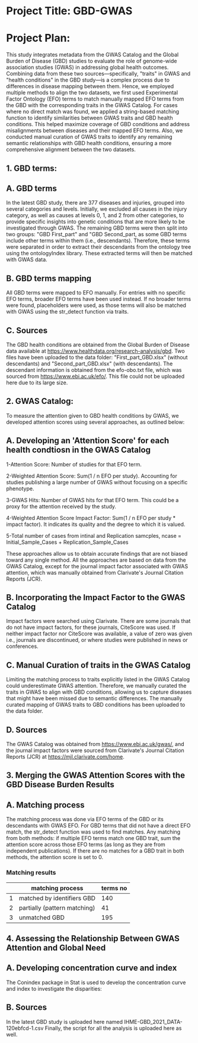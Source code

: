 # Project Title: GBD-GWAS

# Project Plan:

This study integrates metadata from the GWAS Catalog and the Global Burden of Disease (GBD) studies to evaluate the role of genome-wide association studies (GWAS) in addressing global health outcomes. Combining data from these two sources—specifically, "traits" in GWAS and "health conditions" in the GBD study—is a complex process due to differences in disease mapping between them. Hence, we employed multiple methods to align the two datasets, we first used Experimental Factor Ontology (EFO) terms to match manually mapped EFO terms from the GBD with the corresponding traits in the GWAS Catalog. For cases where no direct match was found, we applied a string-based matching function to identify similarities between GWAS traits and GBD health conditions. This helped maximize coverage of GBD conditions and address misalignments between diseases and their mapped EFO terms. Also, we conducted manual curation of GWAS traits to identify any remaining semantic relationships with GBD health conditions, ensuring a more comprehensive alignment between the two datasets.


## 1. GBD terms: 

## A. GBD terms 
In the latest GBD study, there are 377 diseases and injuries, grouped into several categories and levels. Initially, we excluded all causes in the injury category, as well as causes at levels 0, 1, and 2 from other categories, to provide specific insights into genetic conditions that are more likely to be investigated through GWAS. The remaining GBD terms were then split into two groups: "GBD First_part" and "GBD Second_part, as some GBD terms include other terms within them (i.e., descendants). Therefore, these terms were separated in order to extract their descendants from the ontology tree using the ontologyIndex library. These extracted terms will then be matched with GWAS data.

## B. GBD terms mapping
All GBD terms were mapped to EFO manually. For entries with no specific EFO terms, broader EFO terms have been used instead. If no broader terms were found, placeholders were used, as those terms will also be matched with GWAS using the str_detect function via traits.


## C. Sources 
The GBD health conditions are obtained from the Global Burden of Disease data available at https://www.healthdata.org/research-analysis/gbd. Two files have been uploaded to the data folder: "First_part_GBD.xlsx" (without descendants) and "Second_part_GBD.xlsx" (with descendants). The descendant information is obtained from the efo-obo.txt file, which was sourced from https://www.ebi.ac.uk/efo/. This file could not be uploaded here due to its large size.




## 2. GWAS Catalog: 
To measure the attention given to GBD health conditions by GWAS, we developed attention scores using several approaches, as outlined below:

## A. Developing an 'Attention Score' for each health condtiosn in the GWAS Catalog
1-Attention Score: Number of studies for that EFO term.

2-Weighted Attention Score: Sum(1 / n EFO per study). Accounting for studies publishing a large number of GWAS without focusing on a specific phenotype.

3-GWAS Hits: Number of GWAS hits for that EFO term. This could be a proxy for the attention received by the study.

4-Weighted Attention Score Impact Factor: Sum(1 / n EFO per study * impact factor). It indicates its quality and the degree to which it is valued.

5-Total number of cases from intinal and Replication samcples, ncase = Initial_Sample_Cases + Replication_Sample_Cases

These approaches allow us to obtain accurate findings that are not biased toward any single method. All the approaches are based on data from the GWAS Catalog, except for the journal impact factor associated with GWAS attention, which was manually obtained from Clarivate's Journal Citation Reports (JCR).

## B. Incorporating the Impact Factor to the GWAS Catalog
Impact factors were searched using Clarivate. There are some journals that do not have impact factors, for these journals, CiteScore was used. If neither impact factor nor CiteScore was available, a value of zero was given i.e., journals are discontinued, or where studies were published in news or conferences.


## C. Manual Curation of traits in the GWAS Catalog
Limiting the matching process to traits explicitly listed in the GWAS Catalog could underestimate GWAS attention. Therefore, we manually curated the traits in GWAS to align with GBD conditions, allowing us to capture diseases that might have been missed due to semantic differences. The manually curated mapping of GWAS traits to GBD conditions has been uploaded to the data folder.


## D. Sources 
The GWAS Catalog was obtained from https://www.ebi.ac.uk/gwas/, and the journal impact factors were sourced from Clarivate's Journal Citation Reports (JCR) at https://mjl.clarivate.com/home.




## 3. Merging the GWAS Attention Scores with the GBD Disease Burden Results

## A. Matching process
The matching process was done via EFO terms of the GBD or its descendants with GWAS EFO. For GBD terms that did not have a direct EFO match, the str_detect function was used to find matches. Any matching from both methods: if multiple EFO terms match one GBD trait, sum the attention score across those EFO terms (as long as they are from independent publications). If there are no matches for a GBD trait in both methods, the attention score is set to 0.

###  Matching results

|   | matching process              | terms no |
|---|------------------------------ | -----    |
| 1 | matched by identifiers GBD    |   140    |
| 2 | partially (pattern matching)  |   41     |
| 3 | unmatched GBD                 |   195    |


## 4. Assessing the Relationship Between GWAS Attention and Global Need

## A. Developing concentration curve and index 
The Conindex package in Stat is used to develop the concentration curve and index to investigate the disparities:


## B. Sources 
In the latest GBD study is uploaded here named IHME-GBD_2021_DATA-120ebfcd-1.csv
Finally, the script for all the analysis is uploaded here as well.







